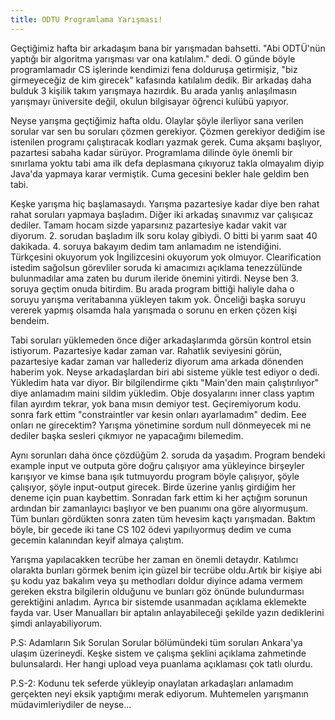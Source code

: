 ```yaml
---
title: ODTU Programlama Yarışması!
---
```

Geçtiğimiz hafta bir arkadaşım bana bir yarışmadan bahsetti. "Abi ODTÜ'nün yaptığı bir algoritma yarışması var ona katılalım." dedi. O günde böyle programlamadır CS işlerinde kendimizi fena dolduruşa getirmişiz, "biz girmeyeceğiz de kim girecek" kafasında katılalım dedik. Bir arkadaş daha bulduk 3 kişilik takım yarışmaya hazırdık. Bu arada yanlış anlaşılmasın yarışmayı üniversite değil, okulun bilgisayar öğrenci kulübü yapıyor. 

Neyse yarışma geçtiğimiz hafta oldu. Olaylar şöyle ilerliyor sana verilen sorular var sen bu soruları çözmen gerekiyor. Çözmen gerekiyor dediğim ise istenilen programı çalıştıracak kodları yazmak gerek. Cuma akşamı başlıyor, pazartesi sabaha kadar sürüyor. Programlama dilinde öyle önemli bir sınırlama yoktu tabi ama ilk defa deplasmana çıkıyoruz takla olmayalım diyip Java'da yapmaya karar vermiştik. Cuma gecesini bekler hale geldim ben tabi.

Keşke yarışma hiç başlamasaydı. Yarışma pazartesiye kadar diye ben rahat rahat soruları yapmaya başladım. Diğer iki arkadaş sınavımız var çalışıcaz dediler. Tamam hocam sizde yaparsınız pazartesiye kadar vakit var diyorum. 2. sorudan başladım ilk soru kolay gibiydi. O bitti bi yarım saat 40 dakikada. 4. soruya bakayım dedim tam anlamadım ne istendiğini. Türkçesini okuyorum yok İngilizcesini okuyorum yok olmuyor. Clearification istedim sağolsun görevliler soruda ki amacımızı açıklama tenezzülünde bulunmadılar ama zaten bu durum ileride önemini yitirdi. Neyse ben 3. soruya geçtim onuda bitirdim. Bu arada program bittiği haliyle daha o soruyu yarışma veritabanına yükleyen takım yok. Önceliği başka soruyu vererek yapmış olsamda hala yarışmada o sorunu en erken çözen kişi bendeim. 

Tabi soruları yüklemeden önce diğer arkadaşlarımda görsün kontrol etsin istiyorum. Pazartesiye kadar zaman var. Rahatlık seviyesini görün, pazartesiye kadar zaman var hallederiz diyorum ama arkada dönenden haberim yok. Neyse arkadaşlardan biri abi sisteme yükle test ediyor o dedi. Yükledim hata var diyor. Bir bilgilendirme çıktı "Main'den main çalıştırılıyor" diye anlamadım maini sildim yükledim. Obje dosyalarını inner class yaptım filan ayırdım tekrar, yok bana mısın demiyor test. Geçiremiyorum kodu. sonra fark ettim "constraintler var kesin onları ayarlamadım" dedim. Eee onları ne girecektim? Yarışma yönetimine sordum null dönmeyecek mi ne dediler başka sesleri çıkmıyor ne yapacağımı bilemedim.

Aynı sorunları daha önce çözdüğüm 2. soruda da yaşadım. Program bendeki example input ve outputa göre doğru çalışıyor ama yükleyince birşeyler karışıyor ve kimse bana ışık tutmuyordu program böyle çalışıyor, şöyle çalışıyor, şöyle input-output girecek. Birde üzerine yanlış girdiğim her deneme için puan kaybettim. Sonradan fark ettim ki her açtığım sorunun ardından bir zamanlayıcı başlıyor ve ben puanımı ona göre alıyormuşum. Tüm bunları gördükten sonra zaten tüm hevesim kaçtı yarışmadan. Baktım böyle, bir gecede iki tane CS 102 ödevi yapılıyormuş dedim ve cuma gecemin kalanından keyif almaya çalıştım.

Yarışma yapılacakken tecrübe her zaman en önemli detaydır. Katılımcı olarakta bunları görmek benim için güzel bir tecrübe oldu.Artık bir kişiye abi şu kodu yaz bakalım veya şu methodları doldur diyince adama vermem gereken ekstra bilgilerin olduğunu ve bunları göz önünde bulundurması gerektiğini anladım. Ayrıca bir sistemde usanmadan açıklama eklemekte fayda var. User Manualları bir aptalın anlayabileceği şekilde yazın dediklerini şimdi anlayabiliyorum.

P.S: Adamların Sık Sorulan Sorular bölümündeki tüm soruları Ankara'ya ulaşım üzerineydi. Keşke sistem ve çalışma şeklini açıklama zahmetinde bulunsalardı. Her hangi upload veya puanlama açıklaması çok tatlı olurdu.

P.S-2: Kodunu tek seferde yükleyip onaylatan arkadaşları anlamadım gerçekten neyi eksik yaptığımı merak ediyorum. Muhtemelen yarışmanın müdavimleriydiler de neyse...
